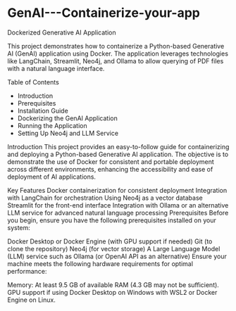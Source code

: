 # GenAI---Containerize-your-app

Dockerized Generative AI Application

This project demonstrates how to containerize a Python-based Generative AI (GenAI) application using Docker. The application leverages technologies like LangChain, Streamlit, Neo4j, and Ollama to allow querying of PDF files with a natural language interface.

Table of Contents
  * Introduction
  * Prerequisites
  * Installation Guide
  * Dockerizing the GenAI Application
  * Running the Application
  * Setting Up Neo4j and LLM Service

Introduction
This project provides an easy-to-follow guide for containerizing and deploying a Python-based Generative AI application. The objective is to demonstrate the use of Docker for consistent and portable deployment across different environments, enhancing the accessibility and ease of deployment of AI applications.

Key Features
Docker containerization for consistent deployment
Integration with LangChain for orchestration
Using Neo4j as a vector database
Streamlit for the front-end interface
Integration with Ollama or an alternative LLM service for advanced natural language processing
Prerequisites
Before you begin, ensure you have the following prerequisites installed on your system:

Docker Desktop or Docker Engine (with GPU support if needed)
Git (to clone the repository)
Neo4j (for vector storage)
A Large Language Model (LLM) service such as Ollama (or OpenAI API as an alternative)
Ensure your machine meets the following hardware requirements for optimal performance:

Memory: At least 9.5 GB of available RAM (4.3 GB may not be sufficient).
GPU support if using Docker Desktop on Windows with WSL2 or Docker Engine on Linux.
